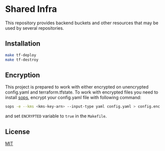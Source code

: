 # Shared Infra

This repository provides backend buckets and other resources that may be used by several repositories.

## Installation

```bash
make tf-deploy
make tf-destroy
```

## Encryption

This project is prepared to work with either encrypted on unencrypted config.yaml and terraform.tfstate. To work with encrypted files you need to install [sops](https://github.com/mozilla/sops/releases), encrypt your config.yaml file with following command:
```bash
sops -e --kms <kms-key-arn> --input-type yaml config.yaml > config.enc.yaml
```
and set `ENCRYPTED` variable to `true` in the `Makefile`.

## License

[MIT](LICENSE.txt)
